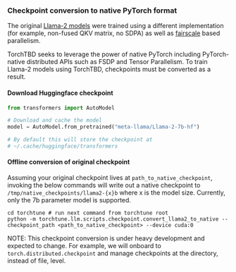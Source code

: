 ### Checkpoint conversion to native PyTorch format

The original [Llama-2 models](https://github.com/facebookresearch/llama/blob/main/llama/model.py#L413) were trained using a different implementation (for example, non-fused QKV matrix, no SDPA) as well as [fairscale](https://github.com/facebookresearch/fairscale) based
parallelism.

TorchTBD seeks to leverage the power of native PyTorch including PyTorch-native distributed APIs such as FSDP and Tensor Parallelism. To train Llama-2 models using TorchTBD, checkpoints must be
converted as a result.

#### Download Huggingface checkpoint

```python
from transformers import AutoModel

# Download and cache the model
model = AutoModel.from_pretrained("meta-llama/Llama-2-7b-hf")

# By default this will store the checkpoint at 
# ~/.cache/huggingface/transformers
```


#### Offline conversion of original checkpoint

Assuming your original checkpoint lives at `path_to_native_checkpoint`, invoking the below commands will write out a native checkpoint to
`/tmp/native_checkpoints/llama2-{x}b` where x is the model size. Currently, only the 7b parameter model is supported.

```
cd torchtune # run next command from torchtune root
python -m torchtune.llm.scripts.checkpoint.convert_llama2_to_native --checkpoint_path <path_to_native_checkpoint> --device cuda:0
```

NOTE: This checkpoint conversion is under heavy development and expected to change. For example, we will onboard to `torch.distributed.checkpoint` and manage checkpoints at the directory, instead of
file, level.

